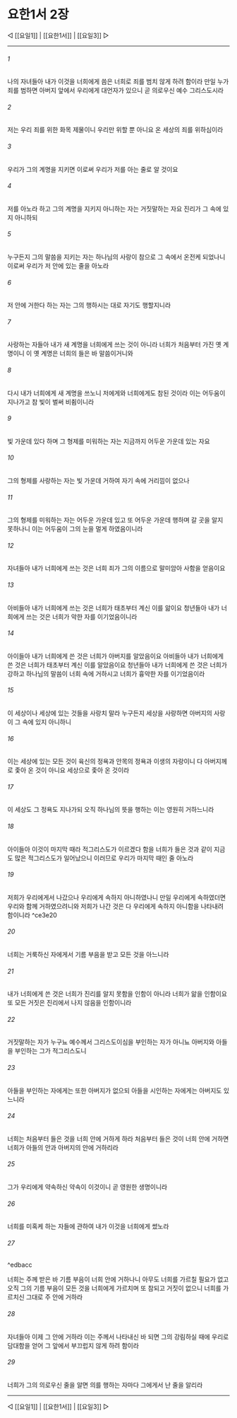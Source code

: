 # 요한1서 2장

◁ [[요일1]] | [[요한1서]] | [[요일3]] ▷
***

###### 1
나의 자녀들아 내가 이것을 너희에게 씀은 너희로 죄를 범치 않게 하려 함이라 만일 누가 죄를 범하면 아버지 앞에서 우리에게 대언자가 있으니 곧 의로우신 예수 그리스도시라

###### 2
저는 우리 죄를 위한 화목 제물이니 우리만 위할 뿐 아니요 온 세상의 죄를 위하심이라

###### 3
우리가 그의 계명을 지키면 이로써 우리가 저를 아는 줄로 알 것이요

###### 4
저를 아노라 하고 그의 계명을 지키지 아니하는 자는 거짓말하는 자요 진리가 그 속에 있지 아니하되

###### 5
누구든지 그의 말씀을 지키는 자는 하나님의 사랑이 참으로 그 속에서 온전케 되었나니 이로써 우리가 저 안에 있는 줄을 아노라

###### 6
저 안에 거한다 하는 자는 그의 행하시는 대로 자기도 행할지니라

###### 7
사랑하는 자들아 내가 새 계명을 너희에게 쓰는 것이 아니라 너희가 처음부터 가진 옛 계명이니 이 옛 계명은 너희의 들은 바 말씀이거니와

###### 8
다시 내가 너희에게 새 계명을 쓰노니 저에게와 너희에게도 참된 것이라 이는 어두움이 지나가고 참 빛이 벌써 비췸이니라

###### 9
빛 가운데 있다 하며 그 형제를 미워하는 자는 지금까지 어두운 가운데 있는 자요

###### 10
그의 형제를 사랑하는 자는 빛 가운데 거하여 자기 속에 거리낌이 없으나

###### 11
그의 형제를 미워하는 자는 어두운 가운데 있고 또 어두운 가운데 행하며 갈 곳을 알지 못하나니 이는 어두움이 그의 눈을 멀게 하였음이니라

###### 12
자녀들아 내가 너희에게 쓰는 것은 너희 죄가 그의 이름으로 말미암아 사함을 얻음이요

###### 13
아비들아 내가 너희에게 쓰는 것은 너희가 태초부터 계신 이를 앎이요 청년들아 내가 너희에게 쓰는 것은 너희가 악한 자를 이기었음이니라

###### 14
아이들아 내가 너희에게 쓴 것은 너희가 아버지를 알았음이요 아비들아 내가 너희에게 쓴 것은 너희가 태초부터 계신 이를 알았음이요 청년들아 내가 너희에게 쓴 것은 너희가 강하고 하나님의 말씀이 너희 속에 거하시고 너희가 흉악한 자를 이기었음이라

###### 15
이 세상이나 세상에 있는 것들을 사랑치 말라 누구든지 세상을 사랑하면 아버지의 사랑이 그 속에 있지 아니하니

###### 16
이는 세상에 있는 모든 것이 육신의 정욕과 안목의 정욕과 이생의 자랑이니 다 아버지께로 좇아 온 것이 아니요 세상으로 좇아 온 것이라

###### 17
이 세상도 그 정욕도 지나가되 오직 하나님의 뜻을 행하는 이는 영원히 거하느니라

###### 18
아이들아 이것이 마지막 때라 적그리스도가 이르겠다 함을 너희가 들은 것과 같이 지금도 많은 적그리스도가 일어났으니 이러므로 우리가 마지막 때인 줄 아노라

###### 19
저희가 우리에게서 나갔으나 우리에게 속하지 아니하였나니 만일 우리에게 속하였더면 우리와 함께 거하였으려니와 저희가 나간 것은 다 우리에게 속하지 아니함을 나타내려 함이니라 ^ce3e20

###### 20
너희는 거룩하신 자에게서 기름 부음을 받고 모든 것을 아느니라

###### 21
내가 너희에게 쓴 것은 너희가 진리를 알지 못함을 인함이 아니라 너희가 앎을 인함이요 또 모든 거짓은 진리에서 나지 않음을 인함이니라

###### 22
거짓말하는 자가 누구뇨 예수께서 그리스도이심을 부인하는 자가 아니뇨 아버지와 아들을 부인하는 그가 적그리스도니

###### 23
아들을 부인하는 자에게는 또한 아버지가 없으되 아들을 시인하는 자에게는 아버지도 있느니라

###### 24
너희는 처음부터 들은 것을 너희 안에 거하게 하라 처음부터 들은 것이 너희 안에 거하면 너희가 아들의 안과 아버지의 안에 거하리라

###### 25
그가 우리에게 약속하신 약속이 이것이니 곧 영원한 생명이니라

###### 26
너희를 미혹케 하는 자들에 관하여 내가 이것을 너희에게 썼노라

###### 27

^edbacc

너희는 주께 받은 바 기름 부음이 너희 안에 거하나니 아무도 너희를 가르칠 필요가 없고 오직 그의 기름 부음이 모든 것을 너희에게 가르치며 또 참되고 거짓이 없으니 너희를 가르치신 그대로 주 안에 거하라

###### 28
자녀들아 이제 그 안에 거하라 이는 주께서 나타내신 바 되면 그의 강림하실 때에 우리로 담대함을 얻어 그 앞에서 부끄럽지 않게 하려 함이라

###### 29
너희가 그의 의로우신 줄을 알면 의를 행하는 자마다 그에게서 난 줄을 알리라

***
◁ [[요일1]] | [[요한1서]] | [[요일3]] ▷